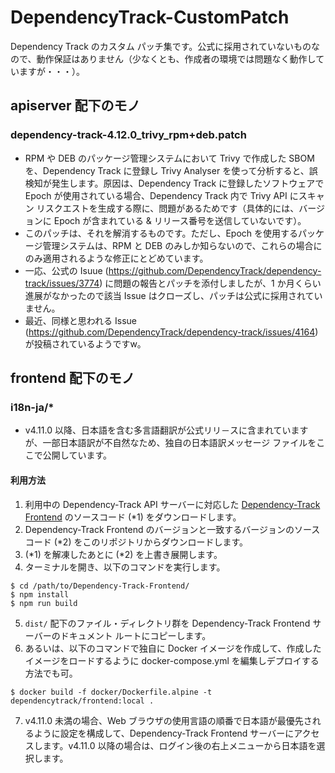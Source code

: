 # DependencyTrack-CustomPatch

Dependency Track のカスタム パッチ集です。公式に採用されていないものなので、動作保証はありません（少なくとも、作成者の環境では問題なく動作していますが・・・）。

## apiserver 配下のモノ

### **dependency-track-4.12.0_trivy_rpm+deb.patch**
  - RPM や DEB のパッケージ管理システムにおいて Trivy で作成した SBOM を、Dependency Track に登録し Trivy Analyser を使って分析すると、誤検知が発生します。原因は、Dependency Track に登録したソフトウェアで Epoch が使用されている場合、Dependency Track 内で Trivy API にスキャン リスクエストを生成する際に、問題があるためです（具体的には、バージョンに Epoch が含まれている & リリース番号を送信していないです）。
  - このパッチは、それを解消するものです。ただし、Epoch を使用するパッケージ管理システムは、RPM と DEB のみしか知らないので、これらの場合にのみ適用されるような修正にとどめています。
  - 一応、公式の Isuue (https://github.com/DependencyTrack/dependency-track/issues/3774) に問題の報告とパッチを添付しましたが、1 か月くらい進展がなかったので該当 Issue はクローズし、パッチは公式に採用されていません。
  - 最近、同様と思われる Issue (https://github.com/DependencyTrack/dependency-track/issues/4164) が投稿されているようですw。

## frontend 配下のモノ
### **i18n-ja/***
- v4.11.0 以降、日本語を含む多言語翻訳が公式リリ－スに含まれていますが、一部日本語訳が不自然なため、独自の日本語訳メッセージ ファイルをここで公開しています。

#### 利用方法

1. 利用中の Dependency-Track API サーバーに対応した [Dependency-Track Frontend](https://github.com/DependencyTrack/frontend) のソースコード (*1) をダウンロードします。
2. Dependency-Track Frontend のバージョンと一致するバージョンのソース コード (*2) をこのリポジトリからダウンロードします。
3.  (*1) を解凍したあとに (*2) を上書き展開します。
4.  ターミナルを開き、以下のコマンドを実行します。
```
$ cd /path/to/Dependency-Track-Frontend/
$ npm install
$ npm run build
```
5. ```dist/``` 配下のファイル・ディレクトリ群を Dependency-Track Frontend サーバーのドキュメント ルートにコピーします。
6. あるいは、以下のコマンドで独自に Docker イメージを作成して、作成したイメージをロードするように docker-compose.yml を編集しデプロイする方法でも可。
```
$ docker build -f docker/Dockerfile.alpine -t dependencytrack/frontend:local .
```
7. v4.11.0 未満の場合、Web ブラウザの使用言語の順番で日本語が最優先されるように設定を構成して、Dependency-Track Frontend サーバーにアクセスします。v4.11.0 以降の場合は、ログイン後の右上メニューから日本語を選択します。
